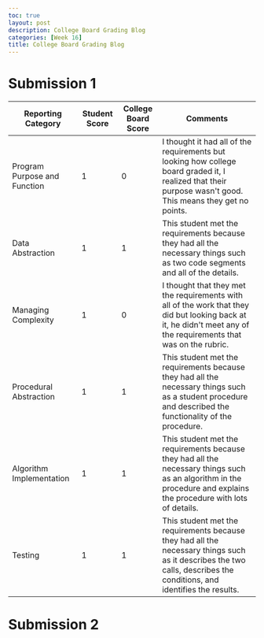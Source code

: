 ```yaml
---
toc: true
layout: post
description: College Board Grading Blog
categories: [Week 16]
title: College Board Grading Blog
---
```


# Submission 1
| Reporting Category | Student Score | College Board Score | Comments |
| ---------- | ---------- | ---------- | ---------- |
| Program Purpose and Function | 1 | 0 | I thought it had all of the requirements but looking how college board graded it, I realized that their purpose wasn't good. This means they get no points. |
| Data Abstraction | 1 | 1 | This student met the requirements because they had all the necessary things such as two code segments and all of the details. |
| Managing Complexity | 1 | 0 | I thought that they met the requirements with all of the work that they did but looking back at it, he didn't meet any of the requirements that was on the rubric. |
| Procedural Abstraction | 1 | 1 | This student met the requirements because they had all the necessary things such as a student procedure and described the functionality of the procedure. |
| Algorithm Implementation | 1 | 1 | This student met the requirements because they had all the necessary things such as an algorithm in the procedure and explains the procedure with lots of details. |
| Testing | 1 | 1 | This student met the requirements because they had all the necessary things such as it describes the two calls, describes the conditions, and identifies the results. |

# Submission 2
